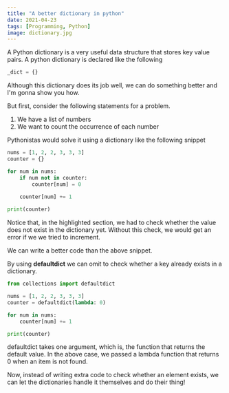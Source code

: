 ```yaml
---
title: "A better dictionary in python"
date: 2021-04-23
tags: [Programming, Python]
image: dictionary.jpg
---
```


A Python dictionary is a very useful data structure that stores key value pairs. A python dictionary is declared like the following

```python
_dict = {}
```

Although this dictionary does its job well, we can do something better and I'm gonna show you how.

But first, consider the following statements for a problem.
1. We have a list of numbers
1. We want to count the occurrence of each number

Pythonistas would solve it using a dictionary like the following snippet

```python {hl_lines=["5-6"]}
nums = [1, 2, 2, 3, 3, 3]
counter = {}

for num in nums:
    if num not in counter:
        counter[num] = 0
    
    counter[num] += 1

print(counter)
```

Notice that, in the highlighted section, we had to check whether the value does not exist in the dictionary yet. Without this check, we would get an error if we we tried to increment.

We can write a better code than the above snippet.

By using **defaultdict** we can omit to check whether a key already exists in a dictionary.

```python
from collections import defaultdict

nums = [1, 2, 2, 3, 3, 3]
counter = defaultdict(lambda: 0)

for num in nums:
    counter[num] += 1

print(counter)
```

defaultdict takes one argument, which is, the function that returns the default value. In the above case, we passed a lambda function that returns 0 when an item is not found.

Now, instead of writing extra code to check whether an element exists, we can let the dictionaries handle it themselves and do their thing!
